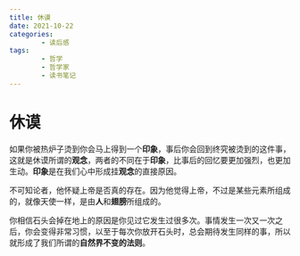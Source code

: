 ```yaml
---
title: 休谟
date: 2021-10-22
categories:
        - 读后感
tags:
        - 哲学
        - 哲学家
        - 读书笔记
---
```


# 休谟

如果你被热炉子烫到你会马上得到一个**印象**，事后你会回到终究被烫到的这件事，这就是休谟所谓的**观念**，两者的不同在于**印象**，比事后的回忆要更加强烈，也更加生动。**印象**是在我们心中形成挂**观念**的直接原因。

不可知论者，他怀疑上帝是否真的存在。因为他觉得上帝，不过是某些元素所组成的，就像天使一样，是由**人**和**翅膀**所组成的。

你相信石头会掉在地上的原因是你见过它发生过很多次。事情发生一次又一次之后，你会变得非常习惯，以至于每次你放开石头时，总会期待发生同样的事，所以就形成了我们所谓的**自然界不变的法则**。
